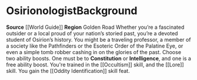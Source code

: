 ﻿---
ability: null
ability_boost: null
feat: null
id: '77'
name: Osirionologist
prerequisite: null
rarity: null
skill: null
source: '[[DATABASE/source/World Guide|World Guide]]'
subcategory: regional
trait: null
type: null

---
# Osirionologist<span class="item-type">Background</span>

**Source** [[World Guide]] 
**Region** Golden Road
Whether you’re a fascinated outsider or a local proud of your nation’s storied past, you’re a devoted student of Osirion’s history. You might be a traveling professor, a member of a society like the Pathfinders or the Esoteric Order of the Palatine Eye, or even a simple tomb robber cashing in on the glories of the past.
Choose two ability boosts. One must be to **Constitution** or **Intelligence**, and one is a free ability boost.
You're trained in the [[Occultism]] skill, and the [[Lore]] skill. You gain the [[Oddity Identification]] skill feat.